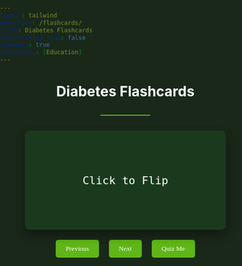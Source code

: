 ```yaml
---
layout: tailwind
permalink: /flashcards/
title: Diabetes Flashcards
show_reading_time: false
comments: true
categories: [Education]
---
```


  <link href="https://fonts.googleapis.com/css2?family=Oxygen+Mono&display=swap" rel="stylesheet">
<style>
    html, body, select {
      color: white !important;
      background-color: #1A281A !important;
      margin: 0 !important;
      padding: 0 !important;
    }
    p {
      font-family: 'Oxygen Mono';
      font-size: 15px;
      color: white;
    }
    /*h1, h2, h3, h4 {
      font-family: 'Oxygen Mono';
      color:#5fb617;
    }*/
    .feature-card {
      background: #1a3a1e;
      transition: all 0.3s ease;
      padding: 20px;
      border-radius: 10px;
      margin: 10px;
      text-align: center;
    }
    .feature-card:hover {
      transform: translateY(-5px);
      box-shadow: 0 10px 20px rgba(0,0,0,0.2);
    }
    .divider {
      width: 100px;
      height: 2px;
      background: #5fb617;
      margin: 30px auto;
    }
    .controls {
      display: flex;
      justify-content: center;
      gap: 20px;
      margin: 20px;
    }
    button {
      background-color: #5fb617;
      border: none;
      color: white;
      padding: 10px 20px;
      font-family: 'Oxygen Mono';
      border-radius: 5px;
      cursor: pointer;
      transition: background 0.3s ease;
    }
    button:hover {
      background-color: #4da514;
    }
    .flashcard {
      cursor: pointer;
      user-select: none;
      background: transparent;
      padding: 0;
      border-radius: 10px;
      font-size: 18px;
      margin: 20px auto;
      width: 80%;
      text-align: center;
      transition: box-shadow 0.3s ease;
      perspective: 1000px;
      height: 200px;
      position: relative;
      box-shadow: 0 10px 20px rgba(0,0,0,0.2);
      min-height: 180px;
      max-width: 500px;
      display: flex;
      align-items: center;
      justify-content: center;
    }
    /*.flashcard:hover {
      /*transform: translateY(-5px);
      box-shadow: 0 10px 20px rgba(0,0,0,0.2);
    }*/
    .flashcard-inner {
      position: relative;
      width: 100%;
      height: 100%;
      transition: transform 0.6s cubic-bezier(.4,2,.6,1);
      transform-style: preserve-3d;
    }
    .flashcard.flipped .flashcard-inner {
      transform: rotateY(180deg);
    }
    .flashcard-front, .flashcard-back {
      position: absolute;
      width: 100%;
      height: 100%;
      backface-visibility: hidden;
      background: #1a3a1e;
      color: #fff;
      border-radius: 10px;
      display: flex;
      align-items: center;
      justify-content: center;
      /*font-size: 22px;*/
      font-family: 'Oxygen Mono', monospace;
      box-sizing: border-box;
      padding: 40px 20px;
      box-shadow: 0 10px 20px rgba(0,0,0,0.2);
    }
    .flashcard-front {
      font-size: 22px;
    }
    .flashcard-back {
      transform: rotateY(180deg);
      background: #2a4a2e;
      color: #b6ffb6;
      font-size: 18px;
    }
</style>

  <h1 style="text-align:center">Diabetes Flashcards</h1>
  <div class="divider"></div>
  <div id="flashcardContainer">
    <div class="flashcard" id="flashcard">
      <div class="flashcard-inner">
        <div class="flashcard-front" id="flashcardFront">Click to Flip</div>
        <div class="flashcard-back" id="flashcardBack"></div>
      </div>
    </div>
    <div id="cardCounter" style="text-align:center; font-family:'Oxygen Mono'; margin-top:10px; color:#5fb617;"></div>
    <div class="controls">
      <button id="prevBtn">Previous</button>
      <button id="nextBtn">Next</button>
      <button id="quizBtn">Quiz Me</button>
    </div>
  </div>
  <div id="quizSection"></div>

<script type="module">
document.addEventListener("DOMContentLoaded", async () => {
  // Import config
  const { pythonURI, fetchOptions } = await import('{{ site.baseurl }}/assets/js/api/config.js');

  let currentCard = 0;
  let showingTerm = true;
  let flashcards = [];

  const flashcardEl = document.getElementById("flashcard");
  const flashcardFront = document.getElementById("flashcardFront");
  const flashcardBack = document.getElementById("flashcardBack");
  const quizSection = document.getElementById("quizSection");
  const flashcardContainer = document.getElementById("flashcardContainer");
  const cardCounter = document.getElementById("cardCounter");

  async function fetchFlashcards() {
    try {
      const response = await fetch(`${pythonURI}/api/flashcards`);
      flashcards = await response.json();
      displayCard();
    } catch (error) {
      flashcardEl.innerText = "Failed to load flashcards. Please try again later.";
      console.error("Error fetching flashcards:", error);
    }
  }

  flashcardEl.addEventListener("click", () => {
    flashcardEl.classList.toggle("flipped");
    showingTerm = !showingTerm;
  });

  function displayCard() {
    if (flashcards.length === 0) return;
    const card = flashcards[currentCard];
    flashcardFront.innerText = card.term;
    flashcardBack.innerText = card.definition;
    flashcardEl.classList.remove("flipped");
    showingTerm = true;
    cardCounter.innerText = `Card ${currentCard + 1} of ${flashcards.length}`;
  }

  function nextCard() {
    if (flashcards.length === 0) return;
    currentCard = (currentCard + 1) % flashcards.length;
    showingTerm = true;
    displayCard();
  }

  function prevCard() {
    if (flashcards.length === 0) return;
    currentCard = (currentCard - 1 + flashcards.length) % flashcards.length;
    showingTerm = true;
    displayCard();
  }

  function getRandomSample(arr, n) {
    const copy = arr.slice();
    for (let i = copy.length - 1; i > 0; i--) {
      const j = Math.floor(Math.random() * (i + 1));
      [copy[i], copy[j]] = [copy[j], copy[i]];
    }
    return copy.slice(0, n);
  }

  let quizCards = [];

  function renderQuiz() {
    flashcardContainer.style.display = "none";
    quizCards = getRandomSample(flashcards, Math.min(10, flashcards.length));
    let quizHtml = `
      <form id="quizForm" class="feature-card">
        <h2>Quiz: Type the correct term for each definition</h2>
        <div style="display:flex; flex-direction:column; gap:15px;">
    `;
    quizCards.forEach((card, idx) => {
      quizHtml += `
        <div>
          <label><b>${idx + 1}.</b> ${card.definition}</label><br>
          <input type="text" name="answer${idx}" style="width:100%;padding:5px;margin-top:5px;" autocomplete="off"/>
        </div>
      `;
    });
    quizHtml += `
        </div>
        <div style="margin-top:20px; display:flex; gap:10px; justify-content:center;">
          <button type="button" id="cancelQuizBtn">Cancel</button>
          <button type="submit" id="submitQuizBtn">Submit Quiz</button>
        </div>
        <div id="quizWarning" style="color:orange; margin-top:10px;"></div>
      </form>
    `;
    quizSection.innerHTML = quizHtml;

    document.getElementById("cancelQuizBtn").onclick = () => {
      quizSection.innerHTML = "";
      flashcardContainer.style.display = "";
    };
    document.getElementById("quizForm").onsubmit = handleQuizSubmit;
  }

  async function handleQuizSubmit(e) {
    e.preventDefault();
    const form = e.target;
    let emptyCount = 0;
    const answersPayload = quizCards.map((card, idx) => {
      const val = form[`answer${idx}`].value.trim();
      if (!val) emptyCount++;
      return {
        user_answer: val,
        correct_term: card.term
      };
    });

    if (emptyCount > 0) {
      document.getElementById("quizWarning").innerText =
        "Are you sure you want to submit? You haven't answered all the questions.";
      if (!form.dataset.warned) {
        form.dataset.warned = "true";
        return;
      }
    }

    try {
      const res = await fetch(`${pythonURI}/api/flashcards/grade`, {
        method: "POST",
        headers: { "Content-Type": "application/json" },
        body: JSON.stringify({ answers: answersPayload })
      });
      const data = await res.json();
      let score = 0;
      let resultsHtml = `<div class="feature-card"><h2>Quiz Results</h2><ul style="text-align:left;">`;
      data.results.forEach((result, idx) => {
        if (result.is_correct) score++;
        resultsHtml += `<li>
          <b>Q${idx + 1}:</b> ${quizCards[idx].definition}<br>
            <span style="color:${result.is_correct ? 'limegreen' : 'red'}">
              Your answer: ${result.user_answer || "(no answer)"} ${result.is_correct ? "✓" : "✗"}
            </span><br>
            <span style="color:#b6ffb6;">Correct answer: ${result.correct_term}</span>
          </li>`;
      });
      resultsHtml += `</ul>
        <h3 style="text-align:center;">Score: ${score} / ${quizCards.length}</h3>
        <div style="text-align:center;">
          <button id="retakeQuizBtn">Retake Quiz</button>
        </div>
      </div>`;
      quizSection.innerHTML = resultsHtml;
      document.getElementById("retakeQuizBtn").onclick = () => {
        renderQuiz();
      };
      flashcardContainer.style.display = "";
    } catch (err) {
      quizSection.innerHTML = `<div style="color:red;">Error grading quiz. Please try again.</div>`;
      flashcardContainer.style.display = "";
    }
  }

  function startQuiz() {
    if (flashcards.length === 0) return;
    renderQuiz();
  }

  document.getElementById("nextBtn").addEventListener("click", nextCard);
  document.getElementById("prevBtn").addEventListener("click", prevCard);
  document.getElementById("quizBtn").addEventListener("click", startQuiz);

  fetchFlashcards();
});
</script>

